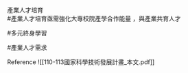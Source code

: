 產業人才培育   
    #產業人才培育亟需強化大專校院產學合作能量 ，與產業共育人才
	
#多元終身學習

#產業人才需求

Reference
![[110-113國家科學技術發展計畫_本文.pdf]]

